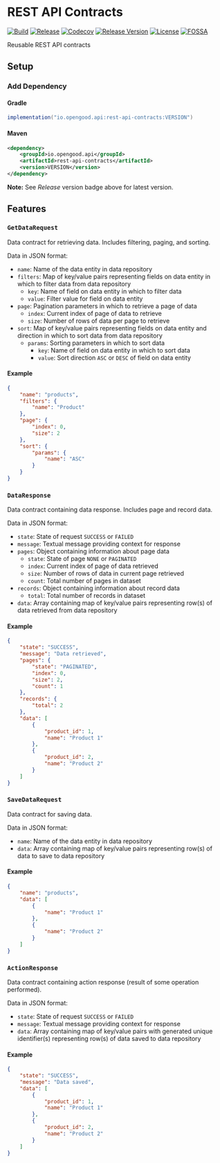 # REST API Contracts

[![Build](https://github.com/opengoodio/rest-api-contracts/workflows/build/badge.svg)](https://github.com/opengoodio/rest-api-contracts/actions?query=workflow%3Abuild)
[![Release](https://github.com/opengoodio/rest-api-contracts/workflows/release/badge.svg)](https://github.com/opengoodio/rest-api-contracts/actions?query=workflow%3Arelease)
[![Codecov](https://codecov.io/gh/opengoodio/rest-api-contracts/branch/main/graph/badge.svg?token=AEEYTGK87F)](https://codecov.io/gh/opengoodio/rest-api-contracts)
[![Release Version](https://img.shields.io/github/release/opengoodio/rest-api-contracts.svg)](https://github.com/opengoodio/rest-api-contracts/releases/latest)
[![License](https://img.shields.io/badge/license-MIT-blue.svg)](https://raw.githubusercontent.com/opengoodio/rest-api-contracts/master/LICENSE)
[![FOSSA](https://app.fossa.com/api/projects/custom%2B22161%2Fgithub.com%2Fopengoodio%2Frest-api-contracts.svg?type=small)](https://app.fossa.com/projects/custom%2B22161%2Fgithub.com%2Fopengoodio%2Frest-api-contracts?ref=badge_small)

Reusable REST API contracts

## Setup

### Add Dependency

#### Gradle

```groovy
implementation("io.opengood.api:rest-api-contracts:VERSION")
```

#### Maven

```xml
<dependency>
    <groupId>io.opengood.api</groupId>
    <artifactId>rest-api-contracts</artifactId>
    <version>VERSION</version>
</dependency>
```

**Note:** See *Release* version badge above for latest version.

## Features

### `GetDataRequest`

Data contract for retrieving data. Includes filtering, paging, and
sorting.

Data in JSON format:

* `name`: Name of the data entity in data repository
* `filters`: Map of key/value pairs representing fields on data entity
  in which to filter data from data repository
  * `key`: Name of field on data entity in which to filter data
  * `value`: Filter value for field on data entity
* `page`: Pagination parameters in which to retrieve a page of data
  * `index`: Current index of page of data to retrieve
  * `size`: Number of rows of data per page to retrieve
* `sort`: Map of key/value pairs representing fields on data entity and
  direction in which to sort data from data repository
  * `params`: Sorting parameters in which to sort data
    * `key`: Name of field on data entity in which to sort data
    * `value`: Sort direction `ASC` or `DESC` of field on data entity

#### Example

```json
{
    "name": "products",
    "filters": {
        "name": "Product"
    },
    "page": {
        "index": 0,
        "size": 2
    },
    "sort": {
        "params": {
            "name": "ASC"
        }
    }
}
```

### `DataResponse`

Data contract containing data response. Includes page and record data.

Data in JSON format:

* `state`: State of request `SUCCESS` or `FAILED`
* `message`: Textual message providing context for response
* `pages`: Object containing information about page data
  * `state`: State of page `NONE` or `PAGINATED`
  * `index`: Current index of page of data retrieved
  * `size`: Number of rows of data in current page retrieved
  * `count`: Total number of pages in dataset
* `records`: Object containing information about record data
  * `total`: Total number of records in dataset
* `data`: Array containing map of key/value pairs representing row(s) of
  data retrieved from data repository

#### Example

```json
{
    "state": "SUCCESS",
    "message": "Data retrieved",
    "pages": {
        "state": "PAGINATED",
        "index": 0,
        "size": 2,
        "count": 1
    },
    "records": {
        "total": 2
    },
    "data": [
        {
            "product_id": 1,
            "name": "Product 1"
        },
        {
            "product_id": 2,
            "name": "Product 2"
        }
    ]
}
```

### `SaveDataRequest`

Data contract for saving data.

Data in JSON format:

* `name`: Name of the data entity in data repository
* `data`: Array containing map of key/value pairs representing row(s) of
  data to save to data repository

#### Example

```json
{
    "name": "products",
    "data": [
        {
            "name": "Product 1"
        },
        {
            "name": "Product 2"
        }
    ]
}
```

### `ActionResponse`

Data contract containing action response (result of some operation
performed).

Data in JSON format:

* `state`: State of request `SUCCESS` or `FAILED`
* `message`: Textual message providing context for response
* `data`: Array containing map of key/value pairs with generated unique
  identifier(s) representing row(s) of data saved to data repository

#### Example

```json
{
    "state": "SUCCESS",
    "message": "Data saved",
    "data": [
        {
            "product_id": 1,
            "name": "Product 1"
        },
        {
            "product_id": 2,
            "name": "Product 2"
        }
    ]
}
```
